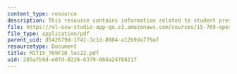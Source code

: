 ```yaml
---
content_type: resource
description: This resource contains information related to student presentations.
file: https://ol-ocw-studio-app-qa.s3.amazonaws.com/courses/15-769-operations-strategy-fall-2010/285afb9de07d02266379084a2478821f_MIT15_769F10_lec23.pdf
file_type: application/pdf
parent_uid: d542679d-1f41-3c1d-8984-a12b9da779af
resourcetype: Document
title: MIT15_769F10_lec22.pdf
uid: 285afb9d-e07d-0226-6379-084a2478821f
---
```

